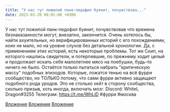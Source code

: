 ```yaml
---
title: "У нас тут пожилой панк-педофил буянит, почувствова..."
date: 2023-03-20 06:01:00 +0300
---
```


У нас тут пожилой панк-педофил буянит, почувствовав что времена безнаказанности могут, внезапно, закончится.
Очень хотелось бы, найти ахуительных, но верифицированных историй с его похождениями, коих не мало, но на уровне слухов без детальной хронологии.
Да, с применением этих историй, есть некоторые проблемы. Тот же Скип, на которого нашлись свидетели, и потерпевшие, по прежнему ходит целый и продолжает искать себе малолетнее мясо на поебушки, будь-то ничего не было.
Остаётся только пытаться набрать "критическую массу" подобных эпизодов. Которые, ложатся тенью на всё фурри сообщество, но ТОЛЬКО потому, что сами фурри активно защищают подобного рода уродов.
Это не столько хейт в сторону сообщества, сколько призыв, хоть иногда, включать мозг.
Discord: WhiteL Dragon#3255
Телеграм: https://t.me/WhLiD
#фурри #москва


[Вложение](/assets/vk_photos/3/u7Jhsq-u8KE.jpg)
[Вложение](/assets/vk_photos/4/vNxTrgQvC1k.jpg)
[Вложение](/assets/vk_photos/3/OodW-9qq4Fk.jpg)
